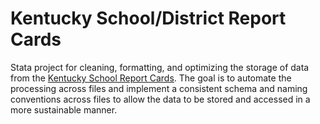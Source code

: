 # Kentucky School/District Report Cards
Stata project for cleaning, formatting, and optimizing the storage of data from the [Kentucky School Report Cards](https://applications.education.ky.gov/src/DataSets.aspx).  The goal is to automate the processing across files and implement a consistent schema and naming conventions across files to allow the data to be stored and accessed in a more sustainable manner.


